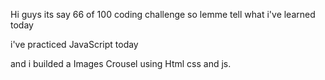 Hi guys its say 66 of 100 coding challenge so lemme tell what i've learned today

i've practiced JavaScript today

and i builded a Images Crousel using Html css and js.


